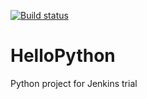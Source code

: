 [![Build status](https://travis-ci.org/iq18/travis-lab.svg?master)](https://travis-ci.org/iq18)
# HelloPython
Python project for Jenkins trial
